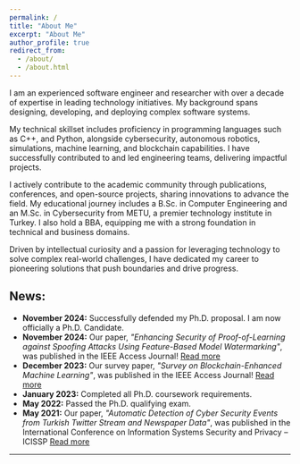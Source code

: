 ```yaml
---
permalink: /
title: "About Me"
excerpt: "About Me"
author_profile: true
redirect_from: 
  - /about/
  - /about.html
---
```


I am an experienced software engineer and researcher with over a decade of expertise in leading technology initiatives. My background spans designing, developing, and deploying complex software systems.

My technical skillset includes proficiency in programming languages such as C++, and Python, alongside cybersecurity, autonomous robotics, simulations, machine learning, and blockchain capabilities. I have successfully contributed to and led engineering teams, delivering impactful projects.

I actively contribute to the academic community through publications, conferences, and open-source projects, sharing innovations to advance the field. My educational journey includes a B.Sc. in Computer Engineering and an M.Sc. in Cybersecurity from METU, a premier technology institute in Turkey. I also hold a BBA, equipping me with a strong foundation in technical and business domains.

Driven by intellectual curiosity and a passion for leveraging technology to solve complex real-world challenges, I have dedicated my career to pioneering solutions that push boundaries and drive progress.

## News:

- **November 2024:** Successfully defended my Ph.D. proposal. I am now officially a Ph.D. Candidate.  
- **November 2024:** Our paper, *"Enhancing Security of Proof-of-Learning against Spoofing Attacks Using Feature-Based Model Watermarking"*, was published in the IEEE Access Journal! [Read more](https://ieeexplore.ieee.org/abstract/document/10741282)  
- **December 2023:** Our survey paper, *"Survey on Blockchain-Enhanced Machine Learning"*, was published in the IEEE Access Journal! [Read more](https://ieeexplore.ieee.org/abstract/document/10366252)  
- **January 2023:** Completed all Ph.D. coursework requirements.  
- **May 2022:** Passed the Ph.D. qualifying exam.
- **May 2021:** Our paper, *"Automatic Detection of Cyber Security Events from Turkish Twitter
Stream and Newspaper Data"*, was published in the International Conference on Information Systems Security and Privacy – ICISSP  [Read more](https://www.scitepress.org/PublishedPapers/2021/102016/102016.pdf)  

---
